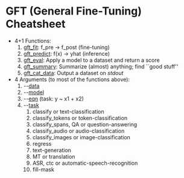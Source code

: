 # GFT (General Fine-Tuning) Cheatsheet

<ul>
<li>
4+1 Functions:
<ol>
<li><a href="functions/gft_fit.md">gft_fit</a>: f_pre -> f_post (fine-tuning)</li>
<li><a href="functions/gft_predict.md">gft_predict</a>: f(x) -> yhat (inference)</li>
<li><a href="functions/gft_eval.md">gft_eval</a>: Apply a model to a dataset and return a score</li>
<li><a href="functions/gft_summary.md">gft_summary</a>: Summarize (almost) anything; find ``good stuff''</li>
<li><a href="functions/gft_cat_data.md">gft_cat_data</a>: Output a dataset on <i>stdout</i></li>
</ol>
</li>

<li>
4 Arguments (to most of the functions above):
<ol>
<li>--<a href="arguments/data.md">data</a></li>
<li>--<a href="arguments/model.md">model</a></li>
<li>--<a href="arguments/eqn.md">eqn</a> (task: y ~ x1 + x2)</li>
<li>--<a href="arguments/task.md">task</a>
<ol>
<li>classify or text-classification</li>
<li>classify_tokens or token-classification</li>
<li>classify_spans, QA or question-answering</li>
<li>classify_audio or audio-classification</li>
<li>classify_images or image-classification</li>
<li>regress</li>
<li>text-generation</li>
<li>MT or translation</li>
<li>ASR, ctc or automatic-speech-recognition</li>
<li>fill-mask</li>
</ol>
</li>
</ul>


